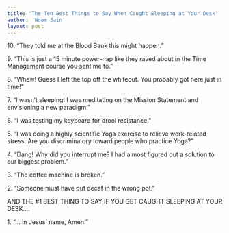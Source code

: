 ```yaml
---
title: 'The Ten Best Things to Say When Caught Sleeping at Your Desk'
author: 'Noam Sain'
layout: post
---
```


10\. “They told me at the Blood Bank this might happen.”

9\. “This is just a 15 minute power-nap like they raved about in the Time Management course you sent me to.”

8\. “Whew! Guess I left the top off the whiteout. You probably got here just in time!”

7\. “I wasn’t sleeping! I was meditating on the Mission Statement and envisioning a new paradigm.”

6\. “I was testing my keyboard for drool resistance.”

5\. “I was doing a highly scientific Yoga exercise to relieve work-related stress. Are you discriminatory toward people who practice Yoga?”

4\. “Dang! Why did you interrupt me? I had almost figured out a solution to our biggest problem.”

3\. “The coffee machine is broken.”

2\. “Someone must have put decaf in the wrong pot.”

AND THE #1 BEST THING TO SAY IF YOU GET CAUGHT SLEEPING AT YOUR DESK….

1\. “… in Jesus’ name, Amen.”